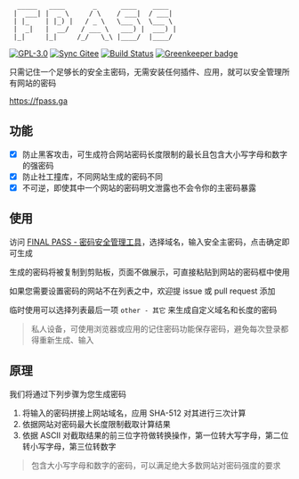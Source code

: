 ```
  _____   ____       _      ____    ____
 |  ___| |  _ \     / \    / ___|  / ___|
 | |_    | |_) |   / _ \   \___ \  \___ \
 |  _|   |  __/   / ___ \   ___) |  ___) |
 |_|     |_|     /_/   \_\ |____/  |____/
```

[![GPL-3.0](https://img.shields.io/badge/license-GPL--3.0-blue.svg)](LICENSE)
[![Sync Gitee](https://img.shields.io/badge/sync-gitee-green.svg)](https://gitee.com/fpass/fpass)
[![Build Status](https://travis-ci.org/fpass/fpass.svg?branch=master)](https://travis-ci.org/fpass/fpass)
[![Greenkeeper badge](https://badges.greenkeeper.io/fpass/fpass.svg)](https://greenkeeper.io)

只需记住一个足够长的安全主密码，无需安装任何插件、应用，就可以安全管理所有网站的密码

https://fpass.ga

## 功能

* [x] 防止黑客攻击，可生成符合网站密码长度限制的最长且包含大小写字母和数字的强密码
* [x] 防止社工撞库，不同网站生成的密码不同
* [x] 不可逆，即使其中一个网站的密码明文泄露也不会令你的主密码暴露

## 使用

访问 [FINAL PASS - 密码安全管理工具](https://fpass.ga)，选择域名，输入安全主密码，点击确定即可生成

生成的密码将被复制到剪贴板，页面不做展示，可直接粘贴到网站的密码框中使用

如果您需要设置密码的网站不在列表之中，欢迎提 issue 或 pull request 添加

临时使用可以选择列表最后一项 `other - 其它` 来生成自定义域名和长度的密码

> 私人设备，可使用浏览器或应用的记住密码功能保存密码，避免每次登录都得重新生成、输入

## 原理

我们将通过下列步骤为您生成密码

1.  将输入的密码拼接上网站域名，应用 SHA-512 对其进行三次计算
1.  依据网站对密码最大长度限制截取计算结果
1.  依据 ASCII 对截取结果的前三位字符做转换操作，第一位转大写字母，第二位转小写字母，第三位转数字

> 包含大小写字母和数字的密码，可以满足绝大多数网站对密码强度的要求
